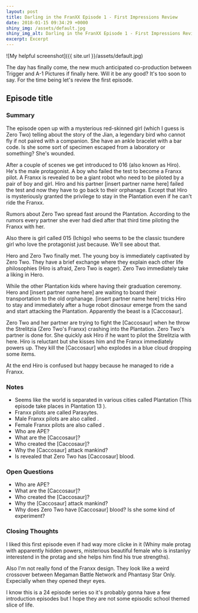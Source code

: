 ```yaml
---
layout: post
title: Darling in the FranXX Episode 1 - First Impressions Review
date: 2018-01-15 09:34:29 +0000
shiny_img: /assets/default.jpg
shiny_img_alt: Darling in the FranXX Episode 1 - First Impressions Review
excerpt: Excerpt
---
```


![My helpful screenshot]({{ site.url }}/assets/default.jpg)

The day has finally come, the new much anticipated co-production between Trigger and A-1 Pictures if finally here. Will it be any good? It's too soon to say. For the time being let's review the first episode.
## Episode title

### Summary
The episode open up with a mysterious red-skinned girl (which I guess is Zero Two) telling about the story of the Jian, a legendary bird who cannot fly if not paired with a companion. She have an ankle bracelet with a bar code. Is she some sort of specimen escaped from a laboratory or something? She's wounded.

After a couple of scenes we get introduced to 016 (also known as Hiro). He's the male protagonist. A boy who failed the test to become a Franxx pilot. A Franxx is revealed to be a giant robot who need to be piloted by a pair of boy and girl. Hiro and his partner [insert partner name here] failed the test and now they have to go back to their orphanage. Except that Hiro is mysteriously granted the privilege to stay in the Plantation even if he can't ride the Franxx.

Rumors about Zero Two spread fast around the Plantation. According to the rumors every partner she ever had died after that third time piloting the Franxx with her.

Also there is girl called 015 (Ichigo) who seems to be the classic tsundere girl who love the protagonist just because. We'll see about that.

Hero and Zero Two finally met. The young boy is immediately captivated by Zero Two. They have a brief exchange where they explain each other life philosophies (Hiro is afraid, Zero Two is eager). Zero Two immediately take a liking in Hero.

While the other Plantation kids where having their graduation ceremony. Hero and [insert partner name here] are waiting to board their transportation to the old orphanage. [insert partner name here] tricks Hiro to stay and immediately after a huge robot dinosaur emerge from the sand and start attacking the Plantation. Apparently the beast is a [Caccosaur].

Zero Two and her partner are trying to fight the [Caccosaur] when he throw the Strelitzia (Zero Two's Franxx) crashing into the Plantation. Zero Two's partner is done for. She quickly ask Hiro if he want to pilot the Strelitzia with here. Hiro is reluctant but she kisses him and the Franxx immediately powers up. They kill the [Caccosaur] who explodes in a blue cloud dropping some items. 

At the end Hiro is confused but happy because he managed to ride a Franxx.

### Notes
- Seems like the world is separated in various cities called Plantation (This episode take places in Plantation 13 ).
- Franxx pilots are called Parasytes.
- Male Franxx pilots are also called .
- Female Franxx pilots are also called .
- Who are APE?
- What are the [Caccosaur]?
- Who created the [Caccosaur]?
- Why the [Caccosaur] attack mankind?
- Is revealed that Zero Two has [Caccosaur] blood.

### Open Questions
- Who are APE?
- What are the [Caccosaur]?
- Who created the [Caccosaur]?
- Why the [Caccosaur] attack mankind?
- Why does Zero Two have [Caccosaur] blood? Is she some kind of experiment?

### Closing Thoughts
I liked this first episode even if had way more clicke in it (Whiny male protag with apparently hidden powers, misterious beautiful female who is instanlyy interestend in the protag and she helps him find his true strengths).

Also I'm not really fond of the Franxx design. They look like a weird crossover between Megaman Battle Network and Phantasy Star Only. Expecially when they opened theyr eyes.

I know this is a 24 episode series so it's probably gonna have a few introduction episodes but I hope they are not some episodic school themed slice of life. 